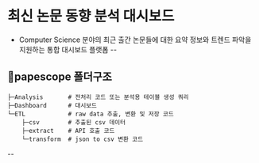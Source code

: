 # 최신 논문 동향 분석 대시보드
- Computer Science 분야의 최근 출간 논문들에 대한 요약 정보와 트렌드 파악을 지원하는 통합 대시보드 플랫폼
--
## 🌵papescope 폴더구조
```
├─Analysis       # 전처리 코드 또는 분석용 테이블 생성 쿼리
├─Dashboard      # 대시보드
└─ETL            # raw data 추출, 변환 및 저장 코드
    ├─csv        # 추출된 csv 데이터
    ├─extract    # API 호출 코드
    └─transform  # json to csv 변환 코드
```
--
